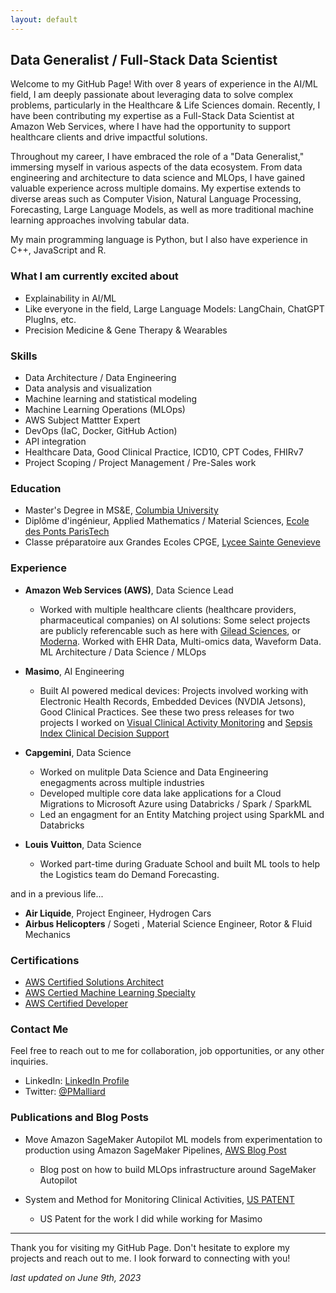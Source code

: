 ```yaml
---
layout: default
---
```


## Data Generalist / Full-Stack Data Scientist

Welcome to my GitHub Page! With over 8 years of experience in the AI/ML field, I am deeply passionate about leveraging data to solve complex problems, particularly in the Healthcare & Life Sciences domain. Recently, I have been contributing my expertise as a Full-Stack Data Scientist at Amazon Web Services, where I have had the opportunity to support healthcare clients and drive impactful solutions.

Throughout my career, I have embraced the role of a "Data Generalist," immersing myself in various aspects of the data ecosystem. From data engineering and architecture to data science and MLOps, I have gained valuable experience across multiple domains. My expertise extends to diverse areas such as Computer Vision, Natural Language Processing, Forecasting, Large Language Models, as well as more traditional machine learning approaches involving tabular data.

My main programming language is Python, but I also have experience in C++, JavaScript and R. 

### What I am currently excited about
* Explainability in AI/ML 
* Like everyone in the field, Large Language Models: LangChain, ChatGPT PlugIns, etc.
* Precision Medicine & Gene Therapy & Wearables


### Skills

* Data Architecture / Data Engineering
* Data analysis and visualization
* Machine learning and statistical modeling
* Machine Learning Operations (MLOps)
* AWS Subject Mattter Expert
* DevOps (IaC, Docker, GitHub Action)
* API integration
* Healthcare Data, Good Clinical Practice, ICD10, CPT Codes, FHIRv7
* Project Scoping / Project Management / Pre-Sales work 

### Education

* Master's Degree in MS&E, [Columbia University](https://mse.ieor.columbia.edu/)
* Diplôme d'ingénieur, Applied Mathematics / Material Sciences, [Ecole des Ponts ParisTech](https://ecoledesponts.fr/en/welcome-school)
* Classe préparatoire aux Grandes Ecoles CPGE, [Lycee Sainte Genevieve](https://www.bginette.com/)

### Experience

* **Amazon Web Services (AWS)**, Data Science Lead 
  * Worked with multiple healthcare clients (healthcare providers, pharmaceutical companies) on AI solutions: Some select projects are publicly referencable such as here with [Gilead Sciences](https://aws.amazon.com/solutions/case-studies/gilead-data-case-study/), or [Moderna](https://aws.amazon.com/solutions/case-studies/moderna-commercialization-case-study/). Worked with EHR Data, Multi-omics data, Waveform Data. ML Architecture / Data Science / MLOps
* **Masimo**, AI Engineering
  * Built AI powered medical devices: Projects involved working with Electronic Health Records, Embedded Devices (NVDIA Jetsons), Good Clinical Practices. See these two press releases for two projects I worked on [Visual Clinical Activity Monitoring](https://investor.masimo.com/news/news-details/2023/Masimo-Announces-the-Limited-Market-Release-of-Visual-Clinical-Activity-Monitoring-VCAM/default.aspx) and  [Sepsis Index Clinical Decision Support](https://investor.masimo.com/news/news-details/2022/Masimo-Announces-Limited-Market-Release-of-Sepsis-Index/default.aspx)
* **Capgemini**, Data Science
  * Worked on mulitple Data Science and Data Engineering enegagments across multiple industries
  * Developed multiple core data lake applications for a Cloud Migrations to Microsoft Azure using Databricks / Spark / SparkML
  * Led an engagment for an Entity Matching project using SparkML and Databricks

* **Louis Vuitton**, Data Science
  * Worked part-time during Graduate School and built ML tools to help the Logistics team do Demand Forecasting.

and in a previous life...
* **Air Liquide**, Project Engineer, Hydrogen Cars
* **Airbus Helicopters** / Sogeti , Material Science Engineer, Rotor & Fluid Mechanics

### Certifications

* [AWS Certified Solutions Architect](https://www.credly.com/badges/d9289955-c415-4d42-a93e-4c2e4b17e500/linked_in_profile)
* [AWS Certied Machine Learning Specialty](https://www.credly.com/badges/1f04f054-fc3d-4fd2-ad79-43f812e0092e/linked_in_profile)
* [AWS Certified Developer](https://www.credly.com/badges/30b282cf-803e-4d63-91e2-5efd0941c468?source=linked_in_profile)

### Contact Me

Feel free to reach out to me for collaboration, job opportunities, or any other inquiries.

* LinkedIn: [LinkedIn Profile](https://www.linkedin.com/in/pierre-de-malliard/)
* Twitter: [@PMalliard](https://twitter.com/PMalliard)

### Publications and Blog Posts

* Move Amazon SageMaker Autopilot ML models from experimentation to production using Amazon SageMaker Pipelines, [AWS Blog Post](https://aws.amazon.com/blogs/machine-learning/move-amazon-sagemaker-autopilot-ml-models-from-experimentation-to-production-using-amazon-sagemaker-pipelines/)
  * Blog post on how to build MLOps infrastructure around SageMaker Autopilot

* System and Method for Monitoring Clinical Activities, [US PATENT](https://image-ppubs.uspto.gov/dirsearch-public/print/downloadPdf/20210256267)
  * US Patent for the work I did while working for Masimo


---

Thank you for visiting my GitHub Page. Don't hesitate to explore my projects and reach out to me. I look forward to connecting with you!

_last updated on June 9th, 2023_
